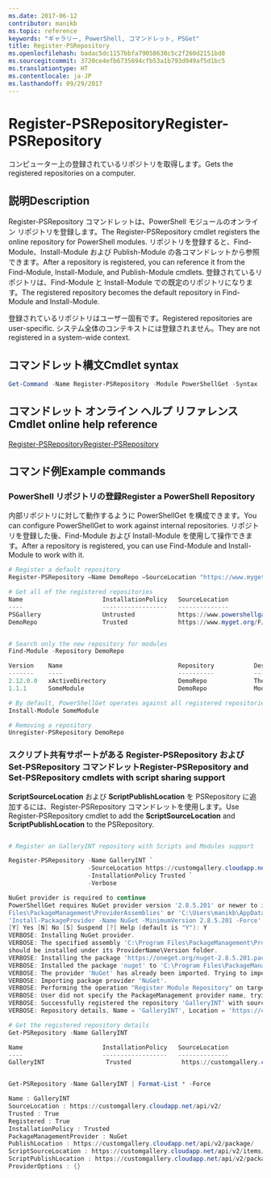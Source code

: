 ```yaml
---
ms.date: 2017-06-12
contributor: manikb
ms.topic: reference
keywords: "ギャラリー, PowerShell, コマンドレット, PSGet"
title: Register-PSRepository
ms.openlocfilehash: badac5dc1157bbfa79058630c5c2f260d2151bd8
ms.sourcegitcommit: 3720ce4efb6735694cfb53a1b793d949af5d1bc5
ms.translationtype: HT
ms.contentlocale: ja-JP
ms.lasthandoff: 09/29/2017
---
```

# <a name="register-psrepository"></a><span data-ttu-id="daf6c-103">Register-PSRepository</span><span class="sxs-lookup"><span data-stu-id="daf6c-103">Register-PSRepository</span></span>

<span data-ttu-id="daf6c-104">コンピューター上の登録されているリポジトリを取得します。</span><span class="sxs-lookup"><span data-stu-id="daf6c-104">Gets the registered repositories on a computer.</span></span>

## <a name="description"></a><span data-ttu-id="daf6c-105">説明</span><span class="sxs-lookup"><span data-stu-id="daf6c-105">Description</span></span>

<span data-ttu-id="daf6c-106">Register-PSRepository コマンドレットは、PowerShell モジュールのオンライン リポジトリを登録します。</span><span class="sxs-lookup"><span data-stu-id="daf6c-106">The Register-PSRepository cmdlet registers the online repository for PowerShell modules.</span></span> <span data-ttu-id="daf6c-107">リポジトリを登録すると、Find-Module、Install-Module および Publish-Module の各コマンドレットから参照できます。</span><span class="sxs-lookup"><span data-stu-id="daf6c-107">After a repository is registered, you can reference it from the Find-Module, Install-Module, and Publish-Module cmdlets.</span></span> <span data-ttu-id="daf6c-108">登録されているリポジトリは、Find-Module と Install-Module での既定のリポジトリになります。</span><span class="sxs-lookup"><span data-stu-id="daf6c-108">The registered repository becomes the default repository in Find-Module and Install-Module.</span></span> 

<span data-ttu-id="daf6c-109">登録されているリポジトリはユーザー固有です。</span><span class="sxs-lookup"><span data-stu-id="daf6c-109">Registered repositories are user-specific.</span></span> <span data-ttu-id="daf6c-110">システム全体のコンテキストには登録されません。</span><span class="sxs-lookup"><span data-stu-id="daf6c-110">They are not registered in a system-wide context.</span></span>


## <a name="cmdlet-syntax"></a><span data-ttu-id="daf6c-111">コマンドレット構文</span><span class="sxs-lookup"><span data-stu-id="daf6c-111">Cmdlet syntax</span></span>

```powershell
Get-Command -Name Register-PSRepository -Module PowerShellGet -Syntax
```
## <a name="cmdlet-online-help-reference"></a><span data-ttu-id="daf6c-112">コマンドレット オンライン ヘルプ リファレンス</span><span class="sxs-lookup"><span data-stu-id="daf6c-112">Cmdlet online help reference</span></span>

[<span data-ttu-id="daf6c-113">Register-PSRepository</span><span class="sxs-lookup"><span data-stu-id="daf6c-113">Register-PSRepository</span></span>](http://go.microsoft.com/fwlink/?LinkID=517129)

## <a name="example-commands"></a><span data-ttu-id="daf6c-114">コマンド例</span><span class="sxs-lookup"><span data-stu-id="daf6c-114">Example commands</span></span>

### <a name="register-a-powershell-repository"></a><span data-ttu-id="daf6c-115">PowerShell リポジトリの登録</span><span class="sxs-lookup"><span data-stu-id="daf6c-115">Register a PowerShell Repository</span></span>
<span data-ttu-id="daf6c-116">内部リポジトリに対して動作するように PowerShellGet を構成できます。</span><span class="sxs-lookup"><span data-stu-id="daf6c-116">You can configure PowerShellGet to work against internal repositories.</span></span> <span data-ttu-id="daf6c-117">リポジトリを登録した後、Find-Module および Install-Module を使用して操作できます。</span><span class="sxs-lookup"><span data-stu-id="daf6c-117">After a repository is registered, you can use Find-Module and Install-Module to work with it.</span></span>

```powershell
# Register a default repository
Register-PSRepository –Name DemoRepo –SourceLocation "https://www.myget.org/F/powershellgetdemo/api/v2" –InstallationPolicy Trusted

# Get all of the registered repositories
Name                      InstallationPolicy   SourceLocation
----                      ------------------   --------------
PSGallery                 Untrusted            https://www.powershellgallery.com/api/v2/
DemoRepo                  Trusted              https://www.myget.org/F/powershellgetdemo/api/v2


# Search only the new repository for modules
Find-Module -Repository DemoRepo

Version    Name                                Repository           Description
-------    ----                                ----------           -----------
2.12.0.0   xActiveDirectory                    DemoRepo             The xActiveDirectory module is originally part of the Windows PowerShell Desired State Configuration (DSC) Resource Kit. This version has been modified for use in Azure. This module contains the xADD...
1.1.1      SomeModule                          DemoRepo             Module description.

# By default, PowerShellGet operates against all registered repositories when none is specified. In this example, the “SomeModule” module is installed from the DemoRepo.
Install-Module SomeModule

# Removing a repository
Unregister-PSRepository DemoRepo
```


### <a name="register-psrepository-and-set-psrepository-cmdlets-with-script-sharing-support"></a><span data-ttu-id="daf6c-118">スクリプト共有サポートがある Register-PSRepository および Set-PSRepository コマンドレット</span><span class="sxs-lookup"><span data-stu-id="daf6c-118">Register-PSRepository and Set-PSRepository cmdlets with script sharing support</span></span>

<span data-ttu-id="daf6c-119">**ScriptSourceLocation** および **ScriptPublishLocation** を PSRepository に追加するには、Register-PSRepository コマンドレットを使用します。</span><span class="sxs-lookup"><span data-stu-id="daf6c-119">Use Register-PSRepository cmdlet to add the **ScriptSourceLocation** and **ScriptPublishLocation** to the PSRepository.</span></span>

```powershell

# Register an GalleryINT repository with Scripts and Modules support

Register-PSRepository -Name GalleryINT `
                      -SourceLocation https://customgallery.cloudapp.net `
                      -InstallationPolicy Trusted `
                      -Verbose

NuGet provider is required to continue
PowerShellGet requires NuGet provider version '2.8.5.201' or newer to interact with NuGet-based repositories. The NuGet provider must be available in 'C:\Program
Files\PackageManagement\ProviderAssemblies' or 'C:\Users\manikb\AppData\Local\PackageManagement\ProviderAssemblies'. You can also install the NuGet provider by running
'Install-PackageProvider -Name NuGet -MinimumVersion 2.8.5.201 -Force'. Do you want PowerShellGet to install and import the NuGet provider now?
[Y] Yes [N] No [S] Suspend [?] Help (default is "Y"): Y
VERBOSE: Installing NuGet provider.
VERBOSE: The specified assembly 'C:\Program Files\PackageManagement\ProviderAssemblies\nuget-anycpu.exe' is installed at top level directory. However it is recommended that the assemblies
should be installed under its ProviderName\Version folder.
VERBOSE: Installing the package 'https://oneget.org/nuget-2.8.5.201.package.swidtag'.
VERBOSE: Installed the package 'nuget' to 'C:\Program Files\PackageManagement\ProviderAssemblies\nuget\2.8.5.201\Microsoft.PackageManagement.NuGetProvider.dll'.
VERBOSE: The provider 'NuGet' has already been imported. Trying to import it again.
VERBOSE: Importing package provider 'NuGet'.
VERBOSE: Performing the operation "Register Module Repository" on target "Module Repository 'GalleryINT' (https://customgallery.cloudapp.net/) in provider 'PowerShellGet'".
VERBOSE: User did not specify the PackageManagement provider name, trying with the provider name 'NuGet'.
VERBOSE: Successfully registered the repository 'GalleryINT' with source location 'https://customgallery.cloudapp.net/api/v2/'.
VERBOSE: Repository details, Name = 'GalleryINT', Location = 'https://customgallery.cloudapp.net/api/v2/'; IsTrusted = 'True'; IsRegistered = 'True'.

# Get the registered repository details
Get-PSRepository -Name GalleryINT

Name                      InstallationPolicy   SourceLocation
----                      ------------------   --------------
GalleryINT                 Trusted              https://customgallery.cloudapp.net/api/v2/


Get-PSRepository -Name GalleryINT | Format-List * -Force

Name : GalleryINT
SourceLocation : https://customgallery.cloudapp.net/api/v2/
Trusted : True
Registered : True
InstallationPolicy : Trusted
PackageManagementProvider : NuGet
PublishLocation : https://customgallery.cloudapp.net/api/v2/package/
ScriptSourceLocation : https://customgallery.cloudapp.net/api/v2/items/psscript/
ScriptPublishLocation : https://customgallery.cloudapp.net/api/v2/package/
ProviderOptions : {}

```

